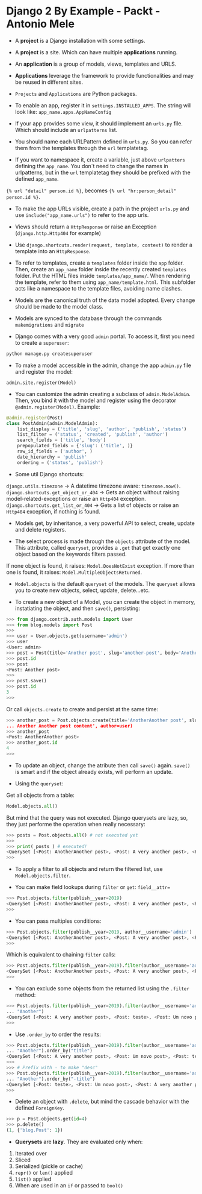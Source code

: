 # Django 2 By Example - Packt - Antonio Mele

- A **project** is a Django installation with some settings.

- A **project** is a site. Which can have multiple **applications** running.

- An **application** is a group of models, views, templates and URLS.

- **Applications** leverage the framework to provide functionalities and may be reused in different sites.

- `Projects` and `Applications` are Python packages.

- To enable an app, register it in `settings.INSTALLED_APPS`. The string will look like: `app_name.apps.AppNameConfig`

- If your app provides some view, it should implement an `urls.py` file. Which should include an `urlpatterns` list.

- You should name each URLPattern defined in `urls.py`. So you can refer them from the templates through the `url` templatetag.

- If you want to namespace it, create a variable, just above `urlpatters` defining the `app_name`. You don´t need to change the names in urlpatterns, but in the `url` templatetag they should be prefixed with the defined `app_name`.

`{% url "detail" person.id %}`, becomes `{% url "hr:person_detail" person.id %}`.

- To make the app URLs visible, create a path in the project `urls.py` and use `include("app_name.urls")` to refer to the app urls.

- Views should return a `HttpResponse` or raise an Exception (`django.http.Http404` for example)

- Use `django.shortcuts.render(request, template, context)` to render a template into an `HttpResponse`.

- To refer to templates, create a `templates` folder inside the `app` folder. Then, create an `app_name` folder inside the  recently created `templates` folder. Put the HTML files inside `templates/app_name/`. When rendering the template, refer to them using `app_name/template.html`.
This subfolder acts like a namespace to the template files, avoiding name clashes.

- Models are the canonical truth of the data model adopted. Every change should be made to the model class.

- Models are synced to the database through the commands `makemigrations` and `migrate`

- Django comes with a very good `admin` portal. To access it, first you need to create a `superuser`:

```python
python manage.py createsuperuser
```

- To make a model accessible in the admin, change the app `admin.py` file and register the model:

`admin.site.register(Model)`

- You can customize the admin creating a subclass of `admin.ModelAdmin`. Then, you bind it with the model and register using the decorator `@admin.register(Model)`. Example:

```python
@admin.register(Post)
class PostAdmin(admin.ModelAdmin):
    list_display = ('title', 'slug', 'author', 'publish', 'status')
    list_filter = ('status', 'created', 'publish', 'author')
    search_fields = ('title', 'body')
    prepopulated_fields = {'slug': ('title', )}
    raw_id_fields = ('author', )
    date_hierarchy = 'publish'
    ordering = ('status', 'publish')
```

- Some util Django shortcuts:

`django.utils.timezone` -> A datetime timezone aware: `timezone.now()`.
`django.shortcuts.get_object_or_404` -> Gets an object without raising model-related-exceptions or raise an `Http404` exception.
`django.shortcuts.get_list_or_404` -> Gets a list of objects or raise an `Http404` exception, if nothing is found.

- Models get, by inheritance, a very powerful API to select, create, update and delete registers.

- The select process is made through the `objects` attribute of the model. This attribute, called `queryset`, provides a `.get` that get exactly one object based on the keywords filters passed.

If none object is found, it raises: `Model.DoesNotExist` exception.
If more than one is found, it raises: `Model.MultipleObjectsReturned`.

- `Model.objects` is the default `queryset` of the models. The `queryset` allows you to create new objects, select, update, delete...etc.

- To create a new object of a Model, you can create the object in memory, instatiating the object, and then `save()`, persisting:

```python
>>> from django.contrib.auth.models import User
>>> from blog.models import Post
>>>
>>> user = User.objects.get(username='admin')
>>> user
<User: admin>
>>> post = Post(title='Another post', slug='another-post', body='Another post content', author=user)
>>> post.id
>>> post
<Post: Another post>
>>>
>>> post.save()
>>> post.id
3
>>>
```

Or call `objects.create` to create and persist at the same time:

```python
>>> another_post = Post.objects.create(title='AnotherAnother post', slug='another-another-post', body='
... Another Another post content', author=user)
>>> another_post
<Post: AnotherAnother post>
>>> another_post.id
4
>>>
```

- To update an object, change the atribute then call `save()` again. `save()` is smart and if the object already exists, will perform an update.

- Using the `queryset`:

Get all objects from a table:

```python
Model.objects.all()
```

But mind that the query was not executed. Django querysets are lazy, so, they just performe the operation when really necessary:

```python
>>> posts = Post.objects.all() # not executed yet
>>>
>>> print( posts ) # executed!
<QuerySet [<Post: AnotherAnother post>, <Post: A very another post>, <Post: teste>, <Post: Um novo post>]>
>>>
```

- To apply a filter to all objects and return the filtered list, use `Model.objects.filter`.

- You can make field lookups during `filter` or `get`: `field__attr=`

```python
>>> Post.objects.filter(publish__year=2019)
<QuerySet [<Post: AnotherAnother post>, <Post: A very another post>, <Post: teste>, <Post: Um novo post>]>
>>>
```

- You can pass multiples conditions:

```python
>>> Post.objects.filter(publish__year=2019, author__username='admin')
<QuerySet [<Post: AnotherAnother post>, <Post: A very another post>, <Post: teste>, <Post: Um novo post>]>
>>>
```

Which is equivalent to chaining `filter` calls:

```python
>>> Post.objects.filter(publish__year=2019).filter(author__username='admin')
<QuerySet [<Post: AnotherAnother post>, <Post: A very another post>, <Post: teste>, <Post: Um novo post>]>
>>>
```

- You can exclude some objects from the returned list using the `.filter` method:

```python
>>> Post.objects.filter(publish__year=2019).filter(author__username='admin').exclude(title__startswith=
... "Another")
<QuerySet [<Post: A very another post>, <Post: teste>, <Post: Um novo post>]>
>>>
```

- Use `.order_by` to order the results:

```python
>>> Post.objects.filter(publish__year=2019).filter(author__username='admin').exclude(title__startswith=
... "Another").order_by("title")
<QuerySet [<Post: A very another post>, <Post: Um novo post>, <Post: teste>]>
>>>
>>> # Prefix with - to make "desc"
>>> Post.objects.filter(publish__year=2019).filter(author__username='admin').exclude(title__startswith=
... "Another").order_by("-title")
<QuerySet [<Post: teste>, <Post: Um novo post>, <Post: A very another post>]>
>>>
```

- Delete an object with `.delete`, but mind the cascade behavior with the defined `ForeignKey`.

```python
>>> p = Post.objects.get(id=4)
>>> p.delete()
(1, {'blog.Post': 1})
```

- **Querysets** are **lazy**. They are evaluated only when:

1. Iterated over
2. Sliced
3. Serialized (pickle or cache)
4. `repr()` or `len()` applied
5. `list()` applied
6. When are used in an `if` or passed to `bool()`


